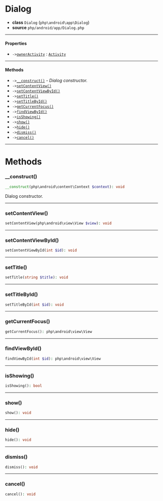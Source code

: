 # Dialog

- **class** `Dialog` (`php\android\app\Dialog`)
- **source** `php/android/app/Dialog.php`

---

#### Properties

- `->`[`ownerActivity`](#prop-owneractivity) : [`Activity`](classes/php/android/app/Activity.md)

---

#### Methods

- `->`[`__construct()`](#method-__construct) - _Dialog constructor._
- `->`[`setContentView()`](#method-setcontentview)
- `->`[`setContentViewById()`](#method-setcontentviewbyid)
- `->`[`setTitle()`](#method-settitle)
- `->`[`setTitleById()`](#method-settitlebyid)
- `->`[`getCurrentFocus()`](#method-getcurrentfocus)
- `->`[`findViewById()`](#method-findviewbyid)
- `->`[`isShowing()`](#method-isshowing)
- `->`[`show()`](#method-show)
- `->`[`hide()`](#method-hide)
- `->`[`dismiss()`](#method-dismiss)
- `->`[`cancel()`](#method-cancel)

---
# Methods

<a name="method-__construct"></a>

### __construct()
```php
__construct(php\android\content\Context $context): void
```
Dialog constructor.

---

<a name="method-setcontentview"></a>

### setContentView()
```php
setContentView(php\android\view\View $view): void
```

---

<a name="method-setcontentviewbyid"></a>

### setContentViewById()
```php
setContentViewById(int $id): void
```

---

<a name="method-settitle"></a>

### setTitle()
```php
setTitle(string $title): void
```

---

<a name="method-settitlebyid"></a>

### setTitleById()
```php
setTitleById(int $id): void
```

---

<a name="method-getcurrentfocus"></a>

### getCurrentFocus()
```php
getCurrentFocus(): php\android\view\View
```

---

<a name="method-findviewbyid"></a>

### findViewById()
```php
findViewById(int $id): php\android\view\View
```

---

<a name="method-isshowing"></a>

### isShowing()
```php
isShowing(): bool
```

---

<a name="method-show"></a>

### show()
```php
show(): void
```

---

<a name="method-hide"></a>

### hide()
```php
hide(): void
```

---

<a name="method-dismiss"></a>

### dismiss()
```php
dismiss(): void
```

---

<a name="method-cancel"></a>

### cancel()
```php
cancel(): void
```